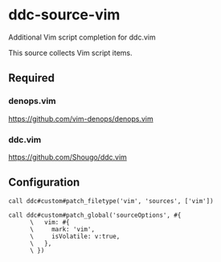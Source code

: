 # ddc-source-vim

Additional Vim script completion for ddc.vim

This source collects Vim script items.

## Required

### denops.vim

https://github.com/vim-denops/denops.vim

### ddc.vim

https://github.com/Shougo/ddc.vim

## Configuration

```vim
call ddc#custom#patch_filetype('vim', 'sources', ['vim'])

call ddc#custom#patch_global('sourceOptions', #{
      \   vim: #{
      \     mark: 'vim',
      \     isVolatile: v:true,
      \   },
      \ })
```

